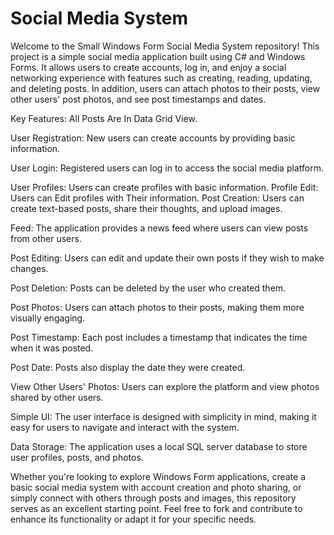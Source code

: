 # Social Media System

Welcome to the Small Windows Form Social Media System repository! This project is a  simple  social media application built using C# and Windows Forms. It allows users to create accounts, log in, and enjoy a social networking experience with features such as creating, reading, updating, and deleting posts. In addition, users can attach photos to their posts, view other users' post photos, and see post timestamps and dates.

Key Features:
All Posts Are In Data Grid View.

User Registration: New users can create accounts by providing basic information.

User Login: Registered users can log in to access the social media platform.

User Profiles: Users can create profiles with basic information.
Profile Edit: Users can Edit profiles with Their information.
Post Creation: Users can create text-based posts, share their thoughts, and upload images.

Feed: The application provides a news feed where users can view posts from other users.

Post Editing: Users can edit and update their own posts if they wish to make changes.

Post Deletion: Posts can be deleted by the user who created them.

Post Photos: Users can attach photos to their posts, making them more visually engaging.

Post Timestamp: Each post includes a timestamp that indicates the time when it was posted.

Post Date: Posts also display the date they were created.

View Other Users' Photos: Users can explore the platform and view photos shared by other users.

Simple  UI: The user interface is designed with simplicity in mind, making it easy for users to navigate and interact with the system.

Data Storage: The application uses a local SQL server database to store user profiles, posts, and photos.

Whether you're looking to explore Windows Form applications, create a basic social media system with account creation and photo sharing, or simply connect with others through posts and images, this repository serves as an excellent starting point. Feel free to fork and contribute to enhance its functionality or adapt it for your specific needs.
